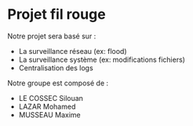 # Projet fil rouge

Notre projet sera basé sur :
* La surveillance réseau (ex: flood)
* La surveillance système (ex: modifications fichiers)
* Centralisation des logs


Notre groupe est composé de :
* LE COSSEC Silouan
* LAZAR Mohamed
* MUSSEAU Maxime
